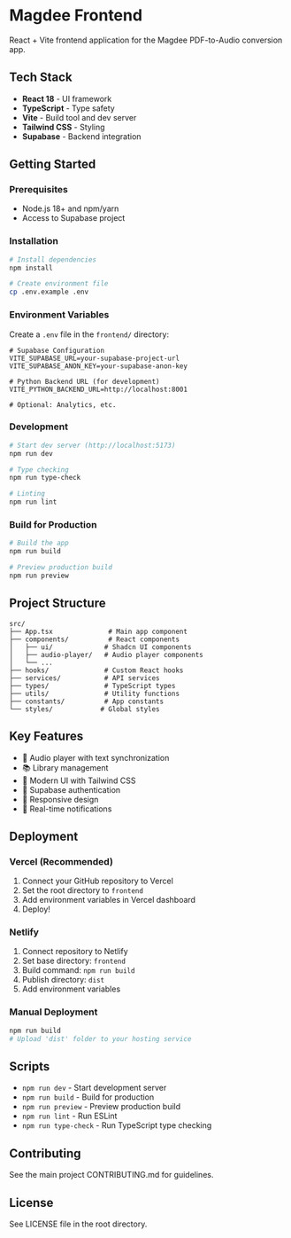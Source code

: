 # Magdee Frontend

React + Vite frontend application for the Magdee PDF-to-Audio conversion app.

## Tech Stack

- **React 18** - UI framework
- **TypeScript** - Type safety
- **Vite** - Build tool and dev server
- **Tailwind CSS** - Styling
- **Supabase** - Backend integration

## Getting Started

### Prerequisites

- Node.js 18+ and npm/yarn
- Access to Supabase project

### Installation

```bash
# Install dependencies
npm install

# Create environment file
cp .env.example .env
```

### Environment Variables

Create a `.env` file in the `frontend/` directory:

```env
# Supabase Configuration
VITE_SUPABASE_URL=your-supabase-project-url
VITE_SUPABASE_ANON_KEY=your-supabase-anon-key

# Python Backend URL (for development)
VITE_PYTHON_BACKEND_URL=http://localhost:8001

# Optional: Analytics, etc.
```

### Development

```bash
# Start dev server (http://localhost:5173)
npm run dev

# Type checking
npm run type-check

# Linting
npm run lint
```

### Build for Production

```bash
# Build the app
npm run build

# Preview production build
npm run preview
```

## Project Structure

```
src/
├── App.tsx              # Main app component
├── components/          # React components
│   ├── ui/             # Shadcn UI components
│   ├── audio-player/   # Audio player components
│   └── ...
├── hooks/              # Custom React hooks
├── services/           # API services
├── types/              # TypeScript types
├── utils/              # Utility functions
├── constants/          # App constants
└── styles/            # Global styles
```

## Key Features

- 🎵 Audio player with text synchronization
- 📚 Library management
- 🎨 Modern UI with Tailwind CSS
- 🔐 Supabase authentication
- 📱 Responsive design
- 🔔 Real-time notifications

## Deployment

### Vercel (Recommended)

1. Connect your GitHub repository to Vercel
2. Set the root directory to `frontend`
3. Add environment variables in Vercel dashboard
4. Deploy!

### Netlify

1. Connect repository to Netlify
2. Set base directory: `frontend`
3. Build command: `npm run build`
4. Publish directory: `dist`
5. Add environment variables

### Manual Deployment

```bash
npm run build
# Upload 'dist' folder to your hosting service
```

## Scripts

- `npm run dev` - Start development server
- `npm run build` - Build for production
- `npm run preview` - Preview production build
- `npm run lint` - Run ESLint
- `npm run type-check` - Run TypeScript type checking

## Contributing

See the main project CONTRIBUTING.md for guidelines.

## License

See LICENSE file in the root directory.
